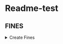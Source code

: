 # Readme-test

## FINES
<details>
    <summary> Create Fines </summary>
<!-- empty line -->
    Collapsible content (Markdown-stylable)
</details>


